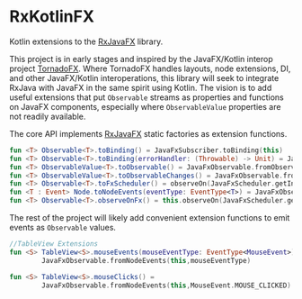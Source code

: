 # RxKotlinFX
Kotlin extensions to the [RxJavaFX](https://github.com/ReactiveX/RxJavaFX) library.

This project is in early stages and inspired by the JavaFX/Kotlin interop project [TornadoFX](https://github.com/edvin/tornadofx). Where TornadoFX handles layouts, node extensions, DI, and other JavaFX/Kotlin interoperations, this library will seek to integrate RxJava with JavaFX in the same spirit using Kotlin. The vision is to add useful extensions that put `Observable` streams as properties and functions on JavaFX components, especially where `ObservableValue` properties are not readily available. 

The core API implements [RxJavaFX](https://github.com/ReactiveX/RxJavaFX) static factories as extension functions. 

```kotlin
fun <T> Observable<T>.toBinding() = JavaFxSubscriber.toBinding(this)
fun <T> Observable<T>.toBinding(errorHandler: (Throwable) -> Unit) = JavaFxSubscriber.toBinding(this,errorHandler)
fun <T> ObservableValue<T>.toObservable() = JavaFxObservable.fromObservableValue(this)
fun <T> ObservableValue<T>.toObservableChanges() = JavaFxObservable.fromObservableValueChanges(this)
fun <T> Observable<T>.toFxScheduler() = observeOn(JavaFxScheduler.getInstance())
fun <T : Event> Node.toNodeEvents(eventType: EventType<T>) = JavaFxObservable.fromNodeEvents(this, eventType)
fun <T> Observable<T>.observeOnFx() = this.observeOn(JavaFxScheduler.getInstance())
```

The rest of the project will likely add convenient extension functions to emit events as `Observable` values. 

```kotlin 
//TableView Extensions
fun <S> TableView<S>.mouseEvents(mouseEventType: EventType<MouseEvent>) =
        JavaFxObservable.fromNodeEvents(this,mouseEventType)

fun <S> TableView<S>.mouseClicks() =
        JavaFxObservable.fromNodeEvents(this,MouseEvent.MOUSE_CLICKED)
```
